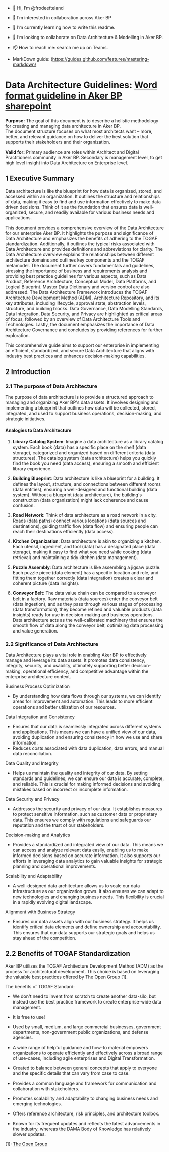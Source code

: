 - 👋 Hi, I’m @frodeefteland
- 👀 I’m interested in collaboration across Aker BP
- 🌱 I’m currently learning how to write this readme. 
- 💞️ I’m looking to collaborate on Data Architecture & Modelling in Aker BP. 
- 📫 How to reach me: search me up on Teams.

- MarkDown guide: (https://guides.github.com/features/mastering-markdown/

<!---
frodeefteland/frodeefteland is a ✨ special ✨ repository because its `README.md` (this file) appears on your GitHub profile.
You can click the Preview link to take a look at your changes.
--->

# Data Architecture Guidelines: [Word format guideline in Aker BP sharepoint](https://akerbp.sharepoint.com/:w:/r/sites/abp-team-365/Shared%20Documents/2.01%20-%20GOVERNANCE%20AND%20ARCHITECTURE%20%F0%9F%A7%A9/1.01.03.%20Data%20Governance/78-000623%20Information%20Management%20Specification/Data%20Management%20Spec%20-%20Redesign%206.2023/Guideline%20Data%20Architecture.docx?d=w6f1b054f86884d898c3ee73192115ac8&csf=1&web=1&e=VJzXNd)


**Purpose:** The goal of this document is to describe a holistic methodology for creating and managing data architecture in Aker BP.  
The document structure focuses on what most architects want – more, better, and relevant guidance on how to deliver the best solution that supports their stakeholders and their organization.

**Valid for:**	Primary audience are roles within Architect and Digital Practitioners community in Aker BP.
Secondary is management level, to get high level insight into Data Architecture on Enterprise level. 

## 1 Executive Summary
Data architecture is like the blueprint for how data is organized, stored, and accessed within an organization. It outlines the structure and relationships of data, making it easy to find and use information effectively to make data driven decisions. Think of it as the foundation that ensures data is well-organized, secure, and readily available for various business needs and applications.

This document provides a comprehensive overview of the Data Architecture for our enterprise Aker BP. It highlights the purpose and significance of Data Architecture and emphasizes the benefits of adhering to the TOGAF standardization. Additionally, it outlines the typical risks associated with Data Architecture and provides definitions and abbreviations for clarity.
The Data Architecture overview explains the relationships between different architecture domains and outlines key components and the TOGAF metamodel.
The document further covers fundamentals and guidelines, stressing the importance of business and requirements analysis and providing best practice guidelines for various aspects, such as Data Product, Reference Architecture, Conceptual Model, Data Platforms, and Logical Blueprint. Master Data Dictionary and version control are also addressed.
The Data Architecture Framework introduces the TOGAF Architecture Development Method (ADM), Architecture Repository, and its key attributes, including lifecycle, approval state, abstraction levels, structure, and building blocks.
Data Governance, Data Modelling Standards, Data Integration, Data Security, and Privacy are highlighted as critical areas of focus, followed by an overview of Data Architecture Tools and Technologies.
Lastly, the document emphasizes the importance of Data Architecture Governance and concludes by providing references for further exploration.

This comprehensive guide aims to support our enterprise in implementing an efficient, standardized, and secure Data Architecture that aligns with industry best practices and enhances decision-making capabilities.

## 2 Introduction
### 2.1	The purpose of Data Architecture

The purpose of data architecture is to provide a structured approach to managing and organizing Aker BP's data assets. It involves designing and implementing a blueprint that outlines how data will be collected, stored, integrated, and used to support business operations, decision-making, and strategic initiatives.

#### Analogies to Data Architecture

1. **Library Catalog System**: Imagine a data architecture as a library catalog system. Each book (data) has a specific place on the shelf (data storage), categorized and organized based on different criteria (data structures). The catalog system (data architecture) helps you quickly find the book you need (data access), ensuring a smooth and efficient library experience.

2. **Building Blueprint**: Data architecture is like a blueprint for a building. It defines the layout, structure, and connections between different rooms (data entities), ensuring a well-designed and functional building (data system). Without a blueprint (data architecture), the building's construction (data organization) might lack coherence and cause confusion.

3. **Road Network**: Think of data architecture as a road network in a city. Roads (data paths) connect various locations (data sources and destinations), guiding traffic flow (data flow) and ensuring people can reach their destinations efficiently (data access).

4. **Kitchen Organization**: Data architecture is akin to organizing a kitchen. Each utensil, ingredient, and tool (data) has a designated place (data storage), making it easy to find what you need while cooking (data retrieval) and maintaining a tidy kitchen (data management).

5. **Puzzle Assembly**: Data architecture is like assembling a jigsaw puzzle. Each puzzle piece (data element) has a specific location and role, and fitting them together correctly (data integration) creates a clear and coherent picture (data insights).

6. **Conveyor Belt**: The data value chain can be compared to a conveyor belt in a factory. Raw materials (data sources) enter the conveyor belt (data ingestion), and as they pass through various stages of processing (data transformation), they become refined and valuable products (data insights) ready for use in decision-making and business operations. Data architecture acts as the well-calibrated machinery that ensures the smooth flow of data along the conveyor belt, optimizing data processing and value generation.

### 2.2 Significance of Data Architecture
Data Architecture plays a vital role in enabling Aker BP to effectively manage and leverage its data assets. It promotes data consistency, integrity, security, and usability, ultimately supporting better decision-making, operational efficiency, and competitive advantage within the enterprise architecture context.

Business Process Optimization
- By understanding how data flows through our systems, we can identify areas for improvement and automation. This leads to more efficient operations and better utilization of our resources.

Data Integration and Consistency
- Ensures that our data is seamlessly integrated across different systems and applications. This means we can have a unified view of our data, avoiding duplication and ensuring consistency in how we use and share information.
- Reduces costs associated with data duplication, data errors, and manual data reconciliation.

Data Quality and Integrity
- Helps us maintain the quality and integrity of our data. By setting standards and guidelines, we can ensure our data is accurate, complete, and reliable. This is crucial for making informed decisions and avoiding mistakes based on incorrect or incomplete information.

Data Security and Privacy
- Addresses the security and privacy of our data. It establishes measures to protect sensitive information, such as customer data or proprietary data. This ensures we comply with regulations and safeguards our reputation and the trust of our stakeholders.

Decision-making and Analytics
- Provides a standardized and integrated view of our data. This means we can access and analyze relevant data easily, enabling us to make informed decisions based on accurate information. It also supports our efforts in leveraging data analytics to gain valuable insights for strategic planning and operational improvements.

Scalability and Adaptability
- A well-designed data architecture allows us to scale our data infrastructure as our organization grows. It also ensures we can adapt to new technologies and changing business needs. This flexibility is crucial in a rapidly evolving digital landscape.

Alignment with Business Strategy
- Ensures our data assets align with our business strategy. It helps us identify critical data elements and define ownership and accountability. This ensures that our data supports our strategic goals and helps us stay ahead of the competition.

 ## 2.2 Benefits of TOGAF Standardization

Aker BP utilizes the TOGAF Architecture Development Method (ADM) as the process for architectural development. This choice is based on leveraging the valuable best practices offered by The Open Group [1].

The benefits of TOGAF Standard:

- We don't need to invent from scratch to create another data-silo, but instead use the best practice framework to create enterprise-wide data management.

- It is free to use!

- Used by small, medium, and large commercial businesses, government departments, non-government public organizations, and defense agencies.

- A wide range of helpful guidance and how-to material empowers organizations to operate efficiently and effectively across a broad range of use-cases, including agile enterprises and Digital Transformation.

- Created to balance between general concepts that apply to everyone and the specific details that can vary from case to case.

- Provides a common language and framework for communication and collaboration with stakeholders.

- Promotes scalability and adaptability to changing business needs and emerging technologies.

- Offers reference architecture, risk principles, and architecture toolbox.

- Known for its frequent updates and reflects the latest advancements in the industry, whereas the DAMA Body of Knowledge has relatively slower updates.

[1]: [The Open Group](https://www.opengroup.org/)  
